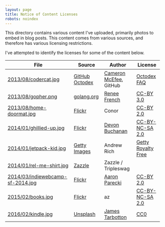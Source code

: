 ```yaml
---
layout: page
title: Notice of Content Licenses
robots: noindex
---
```

This directory contains various content I've uploaded, primarily photos to embed
in blog posts.  This content comes from various sources, and therefore has
various licensing restrictions.

I've attempted to identify the licenses for some of the content below.

File | Source | Author | License
---- | ------ | ------ | -------
[2013/08/codercat.jpg](2013/08/codercat.jpg) | [GitHub Octodex](https://octodex.github.com/codercat/) | [Cameron McEfee](http://cameronmcefee.com/), GitHub | [Octodex FAQ](https://octodex.github.com/faq.html)
[2013/08/gopher.png](2013/08/gopher.png) | [golang.org](https://golang.org/doc/gopher/gophercolor.png) | [Renee French](http://www.reneefrench.com/) | [CC-BY 3.0](https://creativecommons.org/licenses/by/3.0/)
[2013/08/home-doormat.jpg](2013/08/home-doormat.jpg) | [Flickr](https://www.flickr.com/photos/ronocdh/4456877019/) | Conor | [CC-BY 2.0](https://creativecommons.org/licenses/by/2.0/)
[2014/01/ghillied-up.jpg](2014/01/ghillied-up.jpg) | [Flickr](https://www.flickr.com/photos/divinenephron/4857328881/) | [Devon Buchanan](http://divinenephron.co.uk/) | [CC-BY-NC-SA 2.0](https://creativecommons.org/licenses/by-nc-sa/2.0/)
[2014/01/jetpack-kid.jpg](2014/01/jetpack-kid.jpg) | [Getty Images](http://www.gettyimages.com/detail/photo/jetpack-kid-royalty-free-image/143920872) | Andrew Rich | [Getty Royalty Free](http://www.gettyimages.com/Corporate/LicenseInfo.aspx)
[2014/01/rel-me-shirt.jpg](2014/01/rel-me-shirt.jpg) | [Zazzle](http://www.zazzle.com/i_love_me_some_rel_me_shirt-235414618479188408) | Zazzle / Tripleswag | 
[2014/03/indiewebcamp-sf-2014.jpg](2014/03/indiewebcamp-sf-2014.jpg) | [Flickr](https://www.flickr.com/photos/aaronpk/13012345474/) | [Aaron Parecki](https://aaronparecki.com/) | [CC-BY 2.0](https://creativecommons.org/licenses/by/2.0/)
[2015/02/books.jpg](2015/02/books.jpg) | [Flickr](https://www.flickr.com/photos/azrasta/5088254388/) | az | [CC-BY-NC-SA 2.0](https://creativecommons.org/licenses/by-nc-sa/2.0/)
[2016/02/kindle.jpg](2016/02/kindle.jpg) | [Unsplash](https://unsplash.com/photos/gm18kqu9TxQ) | [James Tarbotton](http://www.jamestarbotton.com/) | [CC0](https://creativecommons.org/publicdomain/zero/1.0/)
